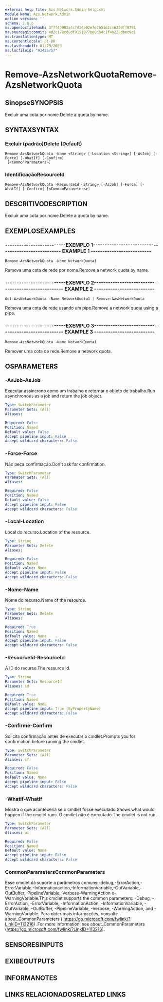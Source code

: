 ```yaml
---
external help file: Azs.Network.Admin-help.xml
Module Name: Azs.Network.Admin
online version: ''
schema: 2.0.0
ms.openlocfilehash: 3f7f40982a4c7d24e02e7e365163cc6250ff8791
ms.sourcegitcommit: 4d2c178cd6df9151877b08d54c1f4a228dbec9d1
ms.translationtype: MT
ms.contentlocale: pt-BR
ms.lasthandoff: 01/29/2020
ms.locfileid: "93425757"
---
```

# <span data-ttu-id="179c1-101">Remove-AzsNetworkQuota</span><span class="sxs-lookup"><span data-stu-id="179c1-101">Remove-AzsNetworkQuota</span></span>

## <span data-ttu-id="179c1-102">Sinopse</span><span class="sxs-lookup"><span data-stu-id="179c1-102">SYNOPSIS</span></span>
<span data-ttu-id="179c1-103">Excluir uma cota por nome.</span><span class="sxs-lookup"><span data-stu-id="179c1-103">Delete a quota by name.</span></span>

## <span data-ttu-id="179c1-104">SYNTAX</span><span class="sxs-lookup"><span data-stu-id="179c1-104">SYNTAX</span></span>

### <span data-ttu-id="179c1-105">Excluir (padrão)</span><span class="sxs-lookup"><span data-stu-id="179c1-105">Delete (Default)</span></span>
```
Remove-AzsNetworkQuota -Name <String> [-Location <String>] [-AsJob] [-Force] [-WhatIf] [-Confirm]
 [<CommonParameters>]
```

### <span data-ttu-id="179c1-106">Identificação</span><span class="sxs-lookup"><span data-stu-id="179c1-106">ResourceId</span></span>
```
Remove-AzsNetworkQuota -ResourceId <String> [-AsJob] [-Force] [-WhatIf] [-Confirm] [<CommonParameters>]
```

## <span data-ttu-id="179c1-107">DESCRITIVO</span><span class="sxs-lookup"><span data-stu-id="179c1-107">DESCRIPTION</span></span>
<span data-ttu-id="179c1-108">Excluir uma cota por nome.</span><span class="sxs-lookup"><span data-stu-id="179c1-108">Delete a quota by name.</span></span>

## <span data-ttu-id="179c1-109">EXEMPLOS</span><span class="sxs-lookup"><span data-stu-id="179c1-109">EXAMPLES</span></span>

### <span data-ttu-id="179c1-110">--------------------------EXEMPLO 1--------------------------</span><span class="sxs-lookup"><span data-stu-id="179c1-110">-------------------------- EXAMPLE 1 --------------------------</span></span>
```
Remove-AzsNetworkQuota -Name NetworkQuota1
```

<span data-ttu-id="179c1-111">Remova uma cota de rede por nome.</span><span class="sxs-lookup"><span data-stu-id="179c1-111">Remove a network quota by name.</span></span>

### <span data-ttu-id="179c1-112">--------------------------EXEMPLO 2--------------------------</span><span class="sxs-lookup"><span data-stu-id="179c1-112">-------------------------- EXAMPLE 2 --------------------------</span></span>
```
Get-AzsNetworkQuota -Name NetworkQuota1 | Remove-AzsNetworkQuota
```

<span data-ttu-id="179c1-113">Remova uma cota de rede usando um pipe.</span><span class="sxs-lookup"><span data-stu-id="179c1-113">Remove a network quota using a pipe.</span></span>

### <span data-ttu-id="179c1-114">--------------------------EXEMPLO 3--------------------------</span><span class="sxs-lookup"><span data-stu-id="179c1-114">-------------------------- EXAMPLE 3 --------------------------</span></span>
```
Remove-AzsNetworkQuota -Name NetworkQuota1
```

<span data-ttu-id="179c1-115">Remover uma cota de rede.</span><span class="sxs-lookup"><span data-stu-id="179c1-115">Remove a network quota.</span></span>

## <span data-ttu-id="179c1-116">OS</span><span class="sxs-lookup"><span data-stu-id="179c1-116">PARAMETERS</span></span>

### <span data-ttu-id="179c1-117">-AsJob</span><span class="sxs-lookup"><span data-stu-id="179c1-117">-AsJob</span></span>
<span data-ttu-id="179c1-118">Executar assíncrono como um trabalho e retornar o objeto de trabalho.</span><span class="sxs-lookup"><span data-stu-id="179c1-118">Run asynchronous as a job and return the job object.</span></span>

```yaml
Type: SwitchParameter
Parameter Sets: (All)
Aliases: 

Required: False
Position: Named
Default value: False
Accept pipeline input: False
Accept wildcard characters: False
```

### <span data-ttu-id="179c1-119">-Force</span><span class="sxs-lookup"><span data-stu-id="179c1-119">-Force</span></span>
<span data-ttu-id="179c1-120">Não peça confirmação.</span><span class="sxs-lookup"><span data-stu-id="179c1-120">Don't ask for confirmation.</span></span>

```yaml
Type: SwitchParameter
Parameter Sets: (All)
Aliases: 

Required: False
Position: Named
Default value: False
Accept pipeline input: False
Accept wildcard characters: False
```

### <span data-ttu-id="179c1-121">-Local</span><span class="sxs-lookup"><span data-stu-id="179c1-121">-Location</span></span>
<span data-ttu-id="179c1-122">Local do recurso.</span><span class="sxs-lookup"><span data-stu-id="179c1-122">Location of the resource.</span></span>

```yaml
Type: String
Parameter Sets: Delete
Aliases: 

Required: False
Position: Named
Default value: None
Accept pipeline input: False
Accept wildcard characters: False
```

### <span data-ttu-id="179c1-123">-Nome</span><span class="sxs-lookup"><span data-stu-id="179c1-123">-Name</span></span>
<span data-ttu-id="179c1-124">Nome do recurso.</span><span class="sxs-lookup"><span data-stu-id="179c1-124">Name of the resource.</span></span>

```yaml
Type: String
Parameter Sets: Delete
Aliases: 

Required: True
Position: Named
Default value: None
Accept pipeline input: False
Accept wildcard characters: False
```

### <span data-ttu-id="179c1-125">-ResourceId</span><span class="sxs-lookup"><span data-stu-id="179c1-125">-ResourceId</span></span>
<span data-ttu-id="179c1-126">A ID do recurso.</span><span class="sxs-lookup"><span data-stu-id="179c1-126">The resource id.</span></span>

```yaml
Type: String
Parameter Sets: ResourceId
Aliases: id

Required: True
Position: Named
Default value: None
Accept pipeline input: True (ByPropertyName)
Accept wildcard characters: False
```

### <span data-ttu-id="179c1-127">-Confirme</span><span class="sxs-lookup"><span data-stu-id="179c1-127">-Confirm</span></span>
<span data-ttu-id="179c1-128">Solicita confirmação antes de executar o cmdlet.</span><span class="sxs-lookup"><span data-stu-id="179c1-128">Prompts you for confirmation before running the cmdlet.</span></span>

```yaml
Type: SwitchParameter
Parameter Sets: (All)
Aliases: cf

Required: False
Position: Named
Default value: None
Accept pipeline input: False
Accept wildcard characters: False
```

### <span data-ttu-id="179c1-129">-WhatIf</span><span class="sxs-lookup"><span data-stu-id="179c1-129">-WhatIf</span></span>
<span data-ttu-id="179c1-130">Mostra o que aconteceria se o cmdlet fosse executado.</span><span class="sxs-lookup"><span data-stu-id="179c1-130">Shows what would happen if the cmdlet runs.</span></span>
<span data-ttu-id="179c1-131">O cmdlet não é executado.</span><span class="sxs-lookup"><span data-stu-id="179c1-131">The cmdlet is not run.</span></span>

```yaml
Type: SwitchParameter
Parameter Sets: (All)
Aliases: wi

Required: False
Position: Named
Default value: None
Accept pipeline input: False
Accept wildcard characters: False
```

### <span data-ttu-id="179c1-132">CommonParameters</span><span class="sxs-lookup"><span data-stu-id="179c1-132">CommonParameters</span></span>
<span data-ttu-id="179c1-133">Esse cmdlet dá suporte a parâmetros comuns:-debug,-ErrorAction,-ErrorVariable,-Informationaction,-InformationVariable,-OutVariable,-OutBuffer,-PipelineVariable,-Verbose-WarningAction e-WarningVariable.</span><span class="sxs-lookup"><span data-stu-id="179c1-133">This cmdlet supports the common parameters: -Debug, -ErrorAction, -ErrorVariable, -InformationAction, -InformationVariable, -OutVariable, -OutBuffer, -PipelineVariable, -Verbose, -WarningAction, and -WarningVariable.</span></span> <span data-ttu-id="179c1-134">Para obter mais informações, consulte about_CommonParameters ( https://go.microsoft.com/fwlink/?LinkID=113216) .</span><span class="sxs-lookup"><span data-stu-id="179c1-134">For more information, see about_CommonParameters (https://go.microsoft.com/fwlink/?LinkID=113216).</span></span>

## <span data-ttu-id="179c1-135">SENSORES</span><span class="sxs-lookup"><span data-stu-id="179c1-135">INPUTS</span></span>

## <span data-ttu-id="179c1-136">EXIBE</span><span class="sxs-lookup"><span data-stu-id="179c1-136">OUTPUTS</span></span>

## <span data-ttu-id="179c1-137">INFORMA</span><span class="sxs-lookup"><span data-stu-id="179c1-137">NOTES</span></span>

## <span data-ttu-id="179c1-138">LINKS RELACIONADOS</span><span class="sxs-lookup"><span data-stu-id="179c1-138">RELATED LINKS</span></span>

